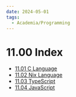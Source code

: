 ```yaml
---
date: 2024-05-01
tags:
  - Academia/Programming
---
```

# 11.00 Index
- [11.01 C Language](10-19%20Academia/11%20Programming/11.01%20C%20Language.md)
- [11.02 Nix Language](10-19%20Academia/11%20Programming/11.02%20Nix%20Language.md)
- [11.03 TypeScript](10-19%20Academia/11%20Programming/11.03%20TypeScript.md)
- [11.04 JavaScript](10-19%20Academia/11%20Programming/11.04%20JavaScript.md)